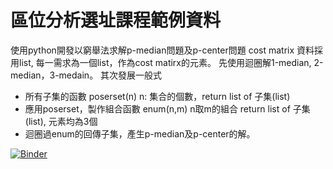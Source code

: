 # 區位分析選址課程範例資料
使用python開發以窮舉法求解p-median問題及p-center問題
cost matrix 資料採用list, 每一需求為一個list，作為cost matirx的元素。 
先使用迴圈解1-median, 2-median，3-medain。
其次發展一般式
* 所有子集的函數 poserset(n) n: 集合的個數，return list of 子集(list)
* 應用poserset，製作組合函數 enum(n,m) n取m的組合 return list of 子集(list), 元素均為3個
* 迴圈過enum的回傳子集，產生p-median及p-center的解。

[![Binder](https://mybinder.org/badge_logo.svg)](https://mybinder.org/v2/gh/hchountnu/locaiton-allocation/HEAD)
